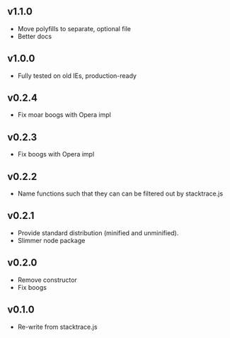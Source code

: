 ## v1.1.0
* Move polyfills to separate, optional file
* Better docs

## v1.0.0
* Fully tested on old IEs, production-ready

## v0.2.4
* Fix moar boogs with Opera impl

## v0.2.3
* Fix boogs with Opera impl

## v0.2.2
* Name functions such that they can can be filtered out by stacktrace.js

## v0.2.1
* Provide standard distribution (minified and unminified).
* Slimmer node package

## v0.2.0
* Remove constructor
* Fix boogs

## v0.1.0
* Re-write from stacktrace.js

